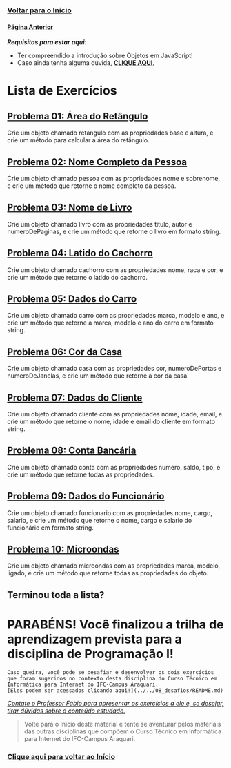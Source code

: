 ### [**Voltar para o Início**](../../README.md)

#### [**Página Anterior**](../README.md)

***Requisitos para estar aqui:***
- Ter compreendido a introdução sobre Objetos em JavaScript!
- Caso ainda tenha alguma dúvida, [**CLIQUE AQUI**.](../README.md)

# Lista de Exercícios

## <u>[**Problema 01: Área do Retângulo**](01_areaRetangulo.html)</u>
Crie um objeto chamado retangulo com as propriedades base e altura, e crie um método para calcular a área do retângulo.

## <u>[**Problema 02: Nome Completo da Pessoa**](02_nomeCompleto.html)</u>
Crie um objeto chamado pessoa com as propriedades nome e sobrenome, e crie um método que retorne o nome completo da pessoa.

## <u>[**Problema 03: Nome de Livro**](03_nomeLivro.html)</u>
Crie um objeto chamado livro com as propriedades titulo, autor e numeroDePaginas, e crie um método que retorne o livro em formato string.

## <u>[**Problema 04: Latido do Cachorro**](04_latidoCachorro.html)</u>
Crie um objeto chamado cachorro com as propriedades nome, raca e cor, e crie um método que retorne o latido do cachorro.

## <u>[**Problema 05: Dados do Carro**](05_dadosCarro.html)</u>
Crie um objeto chamado carro com as propriedades marca, modelo e ano, e crie um método que retorne a marca, modelo e ano do carro em formato string.

## <u>[**Problema 06: Cor da Casa**](06_corCasa.html)</u>
Crie um objeto chamado casa com as propriedades cor, numeroDePortas e numeroDeJanelas, e crie um método que retorne a cor da casa.

## <u>[**Problema 07: Dados do Cliente**](07_dadosCliente.html)</u>
Crie um objeto chamado cliente com as propriedades nome, idade, email, e crie um método que retorne o nome, idade e email do cliente em formato string.

## <u>[**Problema 08: Conta Bancária**](08_contaBancaria.html)</u>
Crie um objeto chamado conta com as propriedades numero, saldo, tipo, e crie um método que retorne todas as propriedades.

## <u>[**Problema 09: Dados do Funcionário**](09_dadosFuncionario.html)</u>
Crie um objeto chamado funcionario com as propriedades nome, cargo, salario, e crie um método que retorne o nome, cargo e salario do funcionário em formato string.

## <u>[**Problema 10: Microondas**](10_microondas.html)</u>
Crie um objeto chamado microondas com as propriedades marca, modelo, ligado, e crie um método que retorne todas as propriedades do objeto.

## Terminou toda a lista?

# PARABÉNS! Você finalizou a trilha de aprendizagem prevista para a disciplina de Programação I!

    Caso queira, você pode se desafiar e desenvolver os dois exercícios que foram sugeridos no contexto desta disciplina do Curso Técnico em Informática para Internet do IFC-Campus Araquari.
    [Eles podem ser acessados clicando aqui!](../../08_desafios/README.md)

<u>_Contate o Professor Fábio para apresentar os exercícios a ele e, se desejar, tirar dúvidas sobre o conteúdo estudado._</u>

> Volte para o Início deste material e tente se aventurar pelos materiais das outras disciplinas que compõem o Curso Técnico em Informática para Internet do IFC-Campus Araquari.

### [Clique aqui para voltar ao Início](../../README.md)
